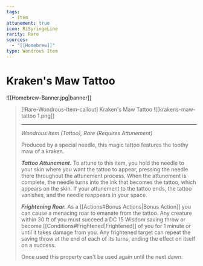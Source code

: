 ```yaml
---
tags:
  - Item
attunement: true
icon: RiSyringeLine
rarity: Rare
sources:
  - "[[Homebrew]]"
type: Wondrous Item
---
```


# Kraken's Maw Tattoo

![[Homebrew-Banner.jpg|banner]]
>[!Rare-Wondrous-Item-callout] Kraken's Maw Tattoo
>![[krakens-maw-tattoo 1.png]]
>
>---
> *Wondrous Item (Tattoo), Rare (Requires Attunement)*
>
> Produced by a special needle, this magic tattoo features the toothy maw of a kraken.
>
> ***Tattoo Attunement.*** To attune to this item, you hold the needle to your skin where you want the tattoo to appear, pressing the needle there throughout the attunement process. When the attunement is complete, the needle turns into the ink that becomes the tattoo, which appears on the skin. If your attunement to the tattoo ends, the tattoo vanishes, and the needle reappears in your space.
>
> ***Frightening Roar.*** As a [[Actions#Bonus Actions|Bonus Action]] you can cause a menacing roar to emanate from the tattoo. Any creature within 30 ft of you must succeed a DC 15 Wisdom saving throw or become [[Conditions#Frightened|Frightened]] of you for 1 minute or until it takes damage from you. Any frightened target can repeat the saving throw at the end of each of its turns, ending the effect on itself on a success.
>
>
> Once used this property can't be used again until the next dawn.
